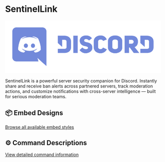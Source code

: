 # SentinelLink

![Discord](images/discord.png)

SentinelLink is a powerful server security companion for Discord. Instantly share and receive ban alerts across partnered servers, track moderation actions, and customize notifications with cross-server intelligence — built for serious moderation teams.



## 📦 Embed Designs
[Browse all available embed styles](https://github.com/afteryparty/Afterparty-Legal-Documentation/blob/main/SentinelLink/readme/embde_designs.md)

## ⚙️ Command Descriptions
[View detailed command information](readme/commands.md)
